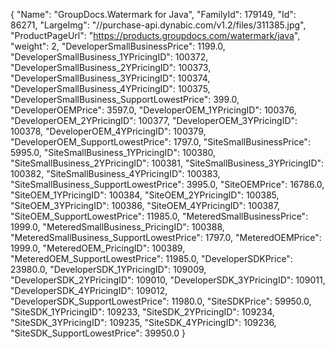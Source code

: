 {
    "Name": "GroupDocs.Watermark for Java",
    "FamilyId": 179149,
    "Id": 86271,
    "LargeImg": "//purchase-api.dynabic.com/v1.2/files/311385.jpg",
    "ProductPageUrl": "https://products.groupdocs.com/watermark/java",
    "weight": 2,
    "DeveloperSmallBusinessPrice": 1199.0,
    "DeveloperSmallBusiness_1YPricingID": 100372,
    "DeveloperSmallBusiness_2YPricingID": 100373,
    "DeveloperSmallBusiness_3YPricingID": 100374,
    "DeveloperSmallBusiness_4YPricingID": 100375,
    "DeveloperSmallBusiness_SupportLowestPrice": 399.0,
    "DeveloperOEMPrice": 3597.0,
    "DeveloperOEM_1YPricingID": 100376,
    "DeveloperOEM_2YPricingID": 100377,
    "DeveloperOEM_3YPricingID": 100378,
    "DeveloperOEM_4YPricingID": 100379,
    "DeveloperOEM_SupportLowestPrice": 1797.0,
    "SiteSmallBusinessPrice": 5995.0,
    "SiteSmallBusiness_1YPricingID": 100380,
    "SiteSmallBusiness_2YPricingID": 100381,
    "SiteSmallBusiness_3YPricingID": 100382,
    "SiteSmallBusiness_4YPricingID": 100383,
    "SiteSmallBusiness_SupportLowestPrice": 3995.0,
    "SiteOEMPrice": 16786.0,
    "SiteOEM_1YPricingID": 100384,
    "SiteOEM_2YPricingID": 100385,
    "SiteOEM_3YPricingID": 100386,
    "SiteOEM_4YPricingID": 100387,
    "SiteOEM_SupportLowestPrice": 11985.0,
    "MeteredSmallBusinessPrice": 1999.0,
    "MeteredSmallBusiness_PricingID": 100388,
    "MeteredSmallBusiness_SupportLowestPrice": 1797.0,
    "MeteredOEMPrice": 1999.0,
    "MeteredOEM_PricingID": 100389,
    "MeteredOEM_SupportLowestPrice": 11985.0,
    "DeveloperSDKPrice": 23980.0,
    "DeveloperSDK_1YPricingID": 109009,
    "DeveloperSDK_2YPricingID": 109010,
    "DeveloperSDK_3YPricingID": 109011,
    "DeveloperSDK_4YPricingID": 109012,
    "DeveloperSDK_SupportLowestPrice": 11980.0,
    "SiteSDKPrice": 59950.0,
    "SiteSDK_1YPricingID": 109233,
    "SiteSDK_2YPricingID": 109234,
    "SiteSDK_3YPricingID": 109235,
    "SiteSDK_4YPricingID": 109236,
    "SiteSDK_SupportLowestPrice": 39950.0
}